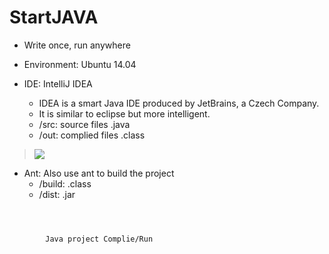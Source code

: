 # StartJAVA

* Write once, run anywhere

* Environment: Ubuntu 14.04

* IDE: IntelliJ IDEA
	* IDEA is a smart Java IDE produced by JetBrains, a Czech Company.
	* It is similar to eclipse but more intelligent.
	* /src: source files .java
	* /out: complied files .class

<!--![](http://www.kankanews.com/ICkengine/wp-content/plugins/wp-o-matic/cache/9dd64871e1_140601104983641.jpg)-->
> ![](http://www.kankanews.com/ICkengine/wp-content/plugins/wp-o-matic/cache/ae42393cec_141105213014401.png)

* Ant: Also use ant to build the project
	* /build: .class
	* /dist: .jar
<code>
	<?xml version="1.0"?>
	<project default="jar" name="Project Name" basedir=".">
		<description>Java project Complie/Run</description>
		<property name="srcDir" location="src"/>
		<property name="buildDir" location="build"/>
		<property name="distDir" location="dist"/>
		<target name="init" depends="clean">
			<tstamp/>
			<mkdir dir="${buildDir}"/>
			<mkdir dir="${distDir}"/>
		</target>
		<target name="compile" depends="init">
			<javac srcdir="${srcDir}" destdir="${buildDir}"/>
		</target>
		<target name="jar" depends="compile">
			<jar destfile="${distDir}/package.jar" basedir="${buildDir}">
				<manifest>
					<attribute name="Built-By" value="${user.name}"/>
					<attribute name="Main-Class" value="com.company.Main"/>
				</manifest>
			</jar>
			<jar destfile="${distDir}/package-src-${DSTAMP}.jar" basedir="${srcDir}"/>
		</target>
		<target name="run" depends="">
			<java jar="${distDir}/package.jar" fork="true"/>
		</target>
		<target name="clean">
			<delete dir="${buildDir}"/>
			<delete dir="${distDir}"/>
		</target>
	</project>
</code>
